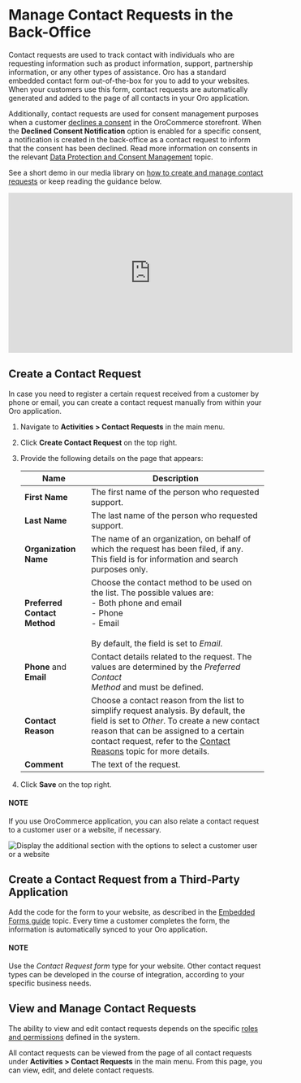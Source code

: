 <a id="user-guide-activities-requests"></a>

# Manage Contact Requests in the Back-Office

Contact requests are used to track contact with individuals who are requesting information such as product information, support, partnership information, or any other types of assistance. Oro has a standard embedded contact form out-of-the-box for you to add to your websites. When your customers use this form, contact requests are automatically generated and added to the page of all contacts in your Oro application.

Additionally, contact requests are used for consent management purposes when a customer [declines a consent](../../system/consent-management/index.md#user-guide-consents-create) in the OroCommerce storefront. When the **Declined Consent Notification** option is enabled for a specific consent, a notification is created in the back-office as a contact request to inform that the consent has been declined. Read more information on consents in the relevant [Data Protection and Consent Management](../../../concept-guides/consents/index.md#user-guide-consents) topic.

See a short demo in our media library on <a href="https://academy.oroinc.com/media-library/manage-contact-requests" target="_blank">how to create and manage contact requests</a> or keep reading the guidance below.

<iframe width="560" height="315" src="https://www.youtube.com/embed/psQnfsFxQeg" frameborder="0" allowfullscreen></iframe>

<a id="user-guide-activities-requests-create-manually"></a>

## Create a Contact Request

In case you need to register a certain request received from a customer by phone or email, you can create a contact request manually from within your Oro application.

1. Navigate to **Activities > Contact Requests** in the main menu.
2. Click **Create Contact Request** on the top right.
3. Provide the following details on the page that appears:

   | **Name**                     | **Description**                                                                                                                                                                                                                                                                                                          |
   |------------------------------|--------------------------------------------------------------------------------------------------------------------------------------------------------------------------------------------------------------------------------------------------------------------------------------------------------------------------|
   | **First Name**               | The first name of the person who requested support.                                                                                                                                                                                                                                                                      |
   | **Last Name**                | The last name of the person who requested support.                                                                                                                                                                                                                                                                       |
   | **Organization Name**        | The name of an organization, on behalf of which the request has been filed, if any. This field is for information and search purposes only.                                                                                                                                                                              |
   | **Preferred Contact Method** | Choose the contact method to be used on the list. The possible values are:<br/>- Both phone and email<br/>- Phone<br/>- Email<br/><br/>By default, the field is set to *Email*.                                                                                                                                          |
   | **Phone** and **Email**      | Contact details related to the request. The values are determined by the *Preferred Contact<br/>Method* and must be defined.                                                                                                                                                                                             |
   | **Contact Reason**           | Choose a contact reason from the list to simplify request analysis. By default, the field is set to *Other*. To create a new contact reason that can be assigned to a certain contact request, refer to the [Contact Reasons](../../system/contact-reasons/index.md#admin-guide-contact-reasons) topic for more details. |
   | **Comment**                  | The text of the request.                                                                                                                                                                                                                                                                                                 |
4. Click **Save** on the top right.

#### NOTE
If you use OroCommerce application, you can also relate a contact request to a customer user or a website, if necessary.

![Display the additional section with the options to select a customer user or a website](user/img/activities/CreateContactRequestCommerce.png)

## Create a Contact Request from a Third-Party Application

Add the code for the form to your website, as described in the [Embedded Forms guide](../../system/integrations/embedded-forms/index.md#admin-embedded-forms) topic. Every time a customer completes the form, the information is automatically synced to your Oro application.

#### NOTE
Use the *Contact Request form* type for your website. Other contact request types can be developed in the course of integration, according to your specific business needs.

## View and Manage Contact Requests

The ability to view and edit contact requests depends on the specific [roles and permissions](../../system/user-management/index.md#user-guide-user-management-permissions-roles-acl) defined in the system.

All contact requests can be viewed from the page of all contact requests under **Activities > Contact Requests** in the main menu. From this page, you can view, edit, and delete contact requests.

<!-- fa-bars = fa-navicon -->
<!-- Ic Tiles is used as Set As Default in saved views, and as tiles in display layout options -->
<!-- IcPencil refers to Rename in Commerce and Inline Editing in CRM -->
<!-- Check mark in the square. -->
<!-- SortDesc is also used as drop-down arrow -->
